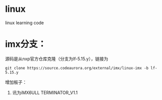 # linux
linux learning code

imx分支：
==============

源码是从nxp官方仓库克隆（分支为lf-5.15.y），链接为

	git clone https://source.codeaurora.org/external/imx/linux-imx -b lf-5.15.y

增加板子：

1. 讯为iMX6ULL TERMINATOR_V1.1
